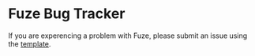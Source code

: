 # Fuze Bug Tracker

If you are experencing a problem with Fuze, please submit an issue using the [template](issue_template.md).

